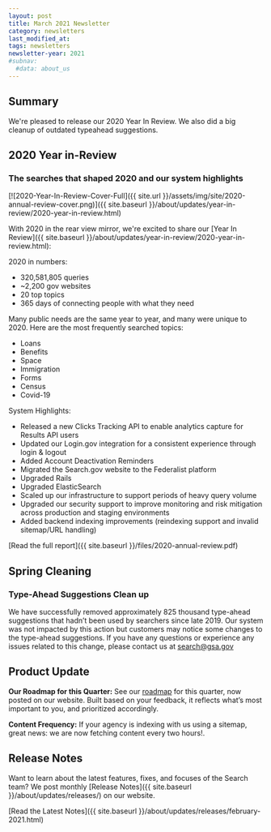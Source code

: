 ```yaml
---
layout: post
title: March 2021 Newsletter
category: newsletters
last_modified_at: 
tags: newsletters
newsletter-year: 2021
#subnav:
  #data: about_us
---
```


## Summary
We're pleased to release our 2020 Year In Review. We also did a big cleanup of outdated typeahead suggestions.

## 2020 Year in-Review
### The searches that shaped 2020 and our system highlights

[![2020-Year-In-Review-Cover-Full]({{ site.url }}/assets/img/site/2020-annual-review-cover.png)]({{ site.baseurl }}/about/updates/year-in-review/2020-year-in-review.html)

With 2020 in the rear view mirror, we're excited to share our [Year In Review]({{ site.baseurl }}/about/updates/year-in-review/2020-year-in-review.html):

2020 in numbers:

*   320,581,805 queries
*   ~2,200 gov websites
*   20 top topics
*   365 days of connecting people with what they need

Many public needs are the same year to year, and many were unique to 2020. Here are the most frequently searched topics: 

*   Loans
*   Benefits
*   Space
*   Immigration
*   Forms
*   Census
*   Covid-19

System Highlights:

*   Released a new Clicks Tracking API to enable analytics capture for Results API users
*   Updated our Login.gov integration for a consistent experience through login & logout
*   Added Account Deactivation Reminders
*   Migrated the Search.gov website to the Federalist platform
*   Upgraded Rails
*   Upgraded ElasticSearch 
*   Scaled up our infrastructure to support periods of heavy query volume
*   Upgraded our security support to improve monitoring and risk mitigation across production and staging environments
*   Added backend indexing improvements (reindexing support and invalid sitemap/URL handling)

[Read the full report]({{ site.baseurl }}/files/2020-annual-review.pdf)

## Spring Cleaning
### Type-Ahead Suggestions Clean up

We have successfully removed approximately 825 thousand type-ahead suggestions that hadn’t been used by searchers since late 2019. Our system was not impacted by this action but customers may notice some changes to the type-ahead suggestions. If you have any questions or experience any issues related to this change, please contact us at [search@gsa.gov](mailto:search@gsa.gov)

## Product Update
**Our Roadmap for this Quarter:** See our [roadmap](https://search.gov/about/roadmap.html) for this quarter, now posted on our website. Built based on your feedback, it reflects what’s most important to you, and prioritized accordingly.

**Content Frequency:** If your agency is indexing with us using a sitemap, great news: we are now fetching content every two hours!.

## Release Notes

Want to learn about the latest features, fixes, and focuses of the Search team? We post monthly [Release Notes]({{ site.baseurl }}/about/updates/releases/) on our website.

[Read the Latest Notes]({{ site.baseurl }}/about/updates/releases/february-2021.html)